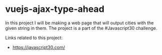 # vuejs-ajax-type-ahead

In this project I will be making a web page that
will output cities with the given string in them.
The project is a part of the #Javascript30
challenge.

Links related to this project:
- https://javascript30.com/
